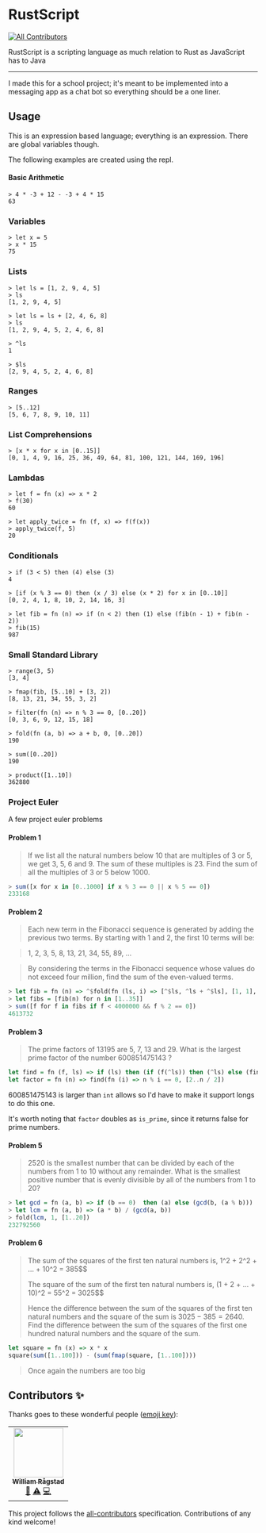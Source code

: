 # RustScript
<!-- ALL-CONTRIBUTORS-BADGE:START - Do not remove or modify this section -->
[![All Contributors](https://img.shields.io/badge/all_contributors-1-orange.svg?style=flat-square)](#contributors-)
<!-- ALL-CONTRIBUTORS-BADGE:END -->
RustScript is a scripting language as much relation to Rust as JavaScript has to Java

___

I made this for a school project; it's meant to be implemented into a messaging app as a chat bot so everything should be a one liner. 

## Usage

This is an expression based language; everything is an expression. There are global variables though.

The following examples are created using the repl.

#### Basic Arithmetic

```
> 4 * -3 + 12 - -3 + 4 * 15
63
```

### Variables

```
> let x = 5
> x * 15
75
```

### Lists

```
> let ls = [1, 2, 9, 4, 5]
> ls
[1, 2, 9, 4, 5]

> let ls = ls + [2, 4, 6, 8]
> ls
[1, 2, 9, 4, 5, 2, 4, 6, 8]

> ^ls
1

> $ls
[2, 9, 4, 5, 2, 4, 6, 8]
```

### Ranges

```
> [5..12]
[5, 6, 7, 8, 9, 10, 11]
```

### List Comprehensions

```
> [x * x for x in [0..15]]
[0, 1, 4, 9, 16, 25, 36, 49, 64, 81, 100, 121, 144, 169, 196]
```

### Lambdas

```
> let f = fn (x) => x * 2
> f(30)
60

> let apply_twice = fn (f, x) => f(f(x))
> apply_twice(f, 5)
20
```

### Conditionals
```
> if (3 < 5) then (4) else (3)
4

> [if (x % 3 == 0) then (x / 3) else (x * 2) for x in [0..10]]
[0, 2, 4, 1, 8, 10, 2, 14, 16, 3]

> let fib = fn (n) => if (n < 2) then (1) else (fib(n - 1) + fib(n - 2))
> fib(15)
987
```

### Small Standard Library
```
> range(3, 5)
[3, 4]

> fmap(fib, [5..10] + [3, 2])
[8, 13, 21, 34, 55, 3, 2]

> filter(fn (n) => n % 3 == 0, [0..20])
[0, 3, 6, 9, 12, 15, 18]

> fold(fn (a, b) => a + b, 0, [0..20])
190

> sum([0..20])
190

> product([1..10])
362880
```

### Project Euler

A few project euler problems

#### Problem 1

> If we list all the natural numbers below 10 that are multiples of 3 or 5, we get 3, 5, 6 and 9. The sum of these multiples is 23.
> Find the sum of all the multiples of 3 or 5 below 1000.

```hs
> sum([x for x in [0..1000] if x % 3 == 0 || x % 5 == 0])
233168
```

#### Problem 2

> Each new term in the Fibonacci sequence is generated by adding the previous two terms. By starting with 1 and 2, the first 10 terms will be:

> 1, 2, 3, 5, 8, 13, 21, 34, 55, 89, ...

>By considering the terms in the Fibonacci sequence whose values do not exceed four million, find the sum of the even-valued terms.


```hs
> let fib = fn (n) => ^$fold(fn (ls, i) => [^$ls, ^ls + ^$ls], [1, 1], [0..n])
> let fibs = [fib(n) for n in [1..35]]
> sum([f for f in fibs if f < 4000000 && f % 2 == 0])
4613732
```

#### Problem 3

> The prime factors of 13195 are 5, 7, 13 and 29.
> What is the largest prime factor of the number 600851475143 ?

```hs
let find = fn (f, ls) => if (ls) then (if (f(^ls)) then (^ls) else (find(f, $ls))) else (false)
let factor = fn (n) => find(fn (i) => n % i == 0, [2..n / 2])
```

600851475143 is larger than `int` allows so I'd have to make it support longs to do this one.

It's worth noting that `factor` doubles as `is_prime`, since it returns false for prime numbers.

#### Problem 5

> 2520 is the smallest number that can be divided by each of the numbers from 1 to 10 without any remainder.
> What is the smallest positive number that is evenly divisible by all of the numbers from 1 to 20?

```hs
> let gcd = fn (a, b) => if (b == 0)  then (a) else (gcd(b, (a % b)))
> let lcm = fn (a, b) => (a * b) / (gcd(a, b))
> fold(lcm, 1, [1..20])
232792560
```

#### Problem 6

> The sum of the squares of the first ten natural numbers is,
> 1^2 + 2^2 + ... + 10^2 = 385$$
> 
> The square of the sum of the first ten natural numbers is,
> (1 + 2 + ... + 10)^2 = 55^2 = 3025$$
> 
>Hence the difference between the sum of the squares of the first ten natural numbers and the square of the sum is $3025 - 385 = 2640$.
>Find the difference between the sum of the squares of the first one hundred natural numbers and the square of the sum.

```hs
let square = fn (x) => x * x
square(sum([1..100])) - (sum(fmap(square, [1..100])))
```
> Once again the numbers are too big

## Contributors ✨

Thanks goes to these wonderful people ([emoji key](https://allcontributors.org/docs/en/emoji-key)):

<!-- ALL-CONTRIBUTORS-LIST:START - Do not remove or modify this section -->
<!-- prettier-ignore-start -->
<!-- markdownlint-disable -->
<table>
  <tr>
    <td align="center"><a href="https://www.williamragstad.com/"><img src="https://avatars.githubusercontent.com/u/41281398?v=4?s=100" width="100px;" alt=""/><br /><sub><b>William Rågstad</b></sub></a><br /><a href="#maintenance-WilliamRagstad" title="Maintenance">🚧</a> <a href="https://github.com/WilliamRagstad/RustScript/commits?author=WilliamRagstad" title="Tests">⚠️</a> <a href="https://github.com/WilliamRagstad/RustScript/commits?author=WilliamRagstad" title="Code">💻</a></td>
  </tr>
</table>

<!-- markdownlint-restore -->
<!-- prettier-ignore-end -->

<!-- ALL-CONTRIBUTORS-LIST:END -->

This project follows the [all-contributors](https://github.com/all-contributors/all-contributors) specification. Contributions of any kind welcome!
